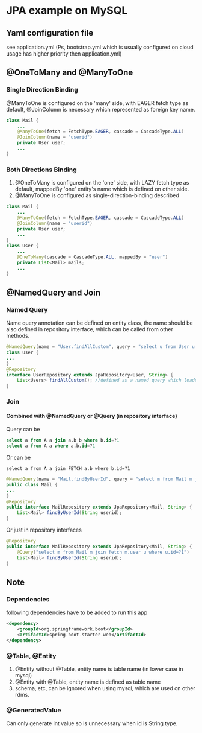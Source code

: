# JPA example on MySQL
## Yaml configuration file
see application.yml (Ps, bootstrap.yml which is usually configured on cloud usage has higher priority then application.yml)

## @OneToMany and @ManyToOne
### Single Direction Binding
@ManyToOne is configured on the 'many' side, with EAGER fetch type as default, @JoinColumn is necessary which represented as foreign key name.
```JAVA
class Mail {
    ...
    @ManyToOne(fetch = FetchType.EAGER, cascade = CascadeType.ALL)
    @JoinColumn(name = "userid")
    private User user;
    ...
}
```

### Both Directions Binding
1. @OneToMany is configured on the 'one' side, with LAZY fetch type as default, mappedBy 'one' entity's name which is defined on other side.
2. @ManyToOne is configured as single-direction-binding described
```JAVA
class Mail {
    ...
    @ManyToOne(fetch = FetchType.EAGER, cascade = CascadeType.ALL)
    @JoinColumn(name = "userid")
    private User user;
    ...
}
class User {
    ...
    @OneToMany(cascade = CascadeType.ALL, mappedBy = "user")
    private List<Mail> mails;
    ...
}
```

## @NamedQuery and Join
### Named Query
Name query annotation can be defined on entity class, the name should be also defined in repository interface, which can be called from other methods.
```JAVA
@NamedQuery(name = "User.findAllCustom", query = "select u from User u where u.username is not null")
class User {
...
}
@Repository
interface UserRepository extends JpaRepository<User, String> {
    List<Users> findAllCustom(); //defined as a named query which loads users with names non-null
}
```

### Join
#### Combined with @NamedQuery or @Query (in repository interface)
Query can be 
``` SQL
select a from A a join a.b b where b.id=?1
select a from A a where a.b.id=?1
```

Or can be 
```
select a from A a join FETCH a.b where b.id=?1
```

```JAVA
@NamedQuery(name = "Mail.findByUserId", query = "select m from Mail m join fetch m.user u where u.id=?1")
public class Mail {
...
}
@Repository
public interface MailRepository extends JpaRepository<Mail, String> {
    List<Mail> findByUserId(String userid);
}
```

Or just in repository interfaces
```JAVA
@Repository
public interface MailRepository extends JpaRepository<Mail, String> {
    @Query("select m from Mail m join fetch m.user u where u.id=?1")
    List<Mail> findByUserId(String userid);
}
```

## Note
### Dependencies
following dependencies have to be added to run this app
```xml
<dependency>
    <groupId>org.springframework.boot</groupId>
    <artifactId>spring-boot-starter-web</artifactId>
</dependency>
```

### @Table, @Entity
1. @Entity without @Table, entity name is table name (in lower case in mysql)
2. @Entity with @Table, entity name is defined as table name
3. schema, etc, can be ignored when using mysql, which are used on other rdms.

### @GeneratedValue
Can only generate int value so is unnecessary when id is String type.